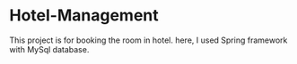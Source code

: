 # Hotel-Management
This project is for booking the room in hotel. here, I used Spring framework with MySql database.
